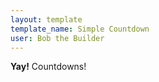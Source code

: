 ```yaml
---
layout: template
template_name: Simple Countdown
user: Bob the Builder
---
```


**Yay!** Countdowns!
